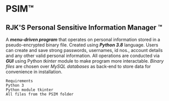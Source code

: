 # PSIM™
## RJK'S Personal Sensitive Information Manager ™

A ***menu-driven program*** that operates on personal information stored in a pseudo-encrypted binary file. 
Created using ***Python 3.8*** language.
Users can create and save strong passwords, usernames, id nos., account details and any other valid personal information.
All operations are conducted via ***GUI*** using Python *tkinter* module to make program more interactable.
*Binary files* are chosen over *MySQL databases* as back-end to store data for convenience in installation.

```
Requirements
Python 3
Python module tkinter
All files from the PSIM folder
```

